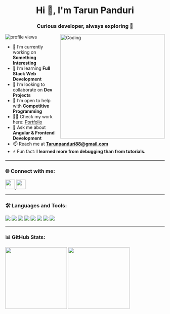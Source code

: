 <h1 align="center">Hi 👋, I'm Tarun Panduri</h1>
<h3 align="center">Curious developer, always exploring 🚀</h3>
<img align="right" alt="Coding" width="330" src="https://miro.medium.com/v2/resize:fit:640/format:webp/1*A6Sl8DS_C6-mYf2KiqvtyA.gif">

<p align="left">
  <img src="https://komarev.com/ghpvc/?username=Tarunpanduri&label=Profile%20views&color=0e75b6&style=flat" alt="profile views" />
</p>

- 🔭 I’m currently working on **Something Interesting**
- 🌱 I’m learning **Full Stack Web Development**
- 👯 I’m looking to collaborate on **Dev Projects**
- 🤝 I’m open to help with **Competitive Programming**
- 👨‍💻 Check my work here: [Portfolio](https://tarunpanduri.github.io/Portfolio/)
- 💬 Ask me about **Angular & Frontend Development**
- 📫 Reach me at **Tarunpanduri88@gmail.com**
- ⚡ Fun fact: **I learned more from debugging than from tutorials.**

---

### 🌐 Connect with me:
<p align="left">
<a href="https://linkedin.com/in/tarun-panduri" target="blank">
  <img src="https://img.shields.io/badge/LinkedIn-%230077B5.svg?logo=linkedin&logoColor=white" height="30"/>
</a>
<a href="https://www.instagram.com/tarun._.panduri?igsh=MTBlemg3Znc0azd2cw%3D%3D&utm_source=qr" target="blank">
  <img src="https://img.shields.io/badge/Instagram-%23E4405F.svg?logo=instagram&logoColor=white" height="30"/>
</a>
</p>

---


### 🛠️ Languages and Tools:
<p align="left">
  <img src="https://img.shields.io/badge/HTML5-E34F26?style=for-the-badge&logo=html5&logoColor=white"/>
  <img src="https://img.shields.io/badge/CSS3-1572B6?style=for-the-badge&logo=css3&logoColor=white"/>
  <img src="https://img.shields.io/badge/TailwindCSS-38B2AC?style=for-the-badge&logo=tailwind-css&logoColor=white"/>
  <img src="https://img.shields.io/badge/JavaScript-F7DF1E?style=for-the-badge&logo=javascript&logoColor=black"/>
  <img src="https://img.shields.io/badge/Angular-DD0031?style=for-the-badge&logo=angular&logoColor=white"/>
  <img src="https://img.shields.io/badge/Node.js-43853D?style=for-the-badge&logo=node.js&logoColor=white"/>
  <img src="https://img.shields.io/badge/TypeScript-007ACC?style=for-the-badge&logo=typescript&logoColor=white"/>
  <img src="https://img.shields.io/badge/React_Native-20232A?style=for-the-badge&logo=react&logoColor=61DAFB"/>
</p>

---


### 📊 GitHub Stats:
<p>
  <img height="195" align="left" src="https://github-readme-stats.vercel.app/api/top-langs?username=Tarunpanduri&show_icons=true&locale=en&layout=compact" />
  <img height="195" align="center" src="https://github-readme-streak-stats.herokuapp.com/?user=Tarunpanduri" />
</p>
